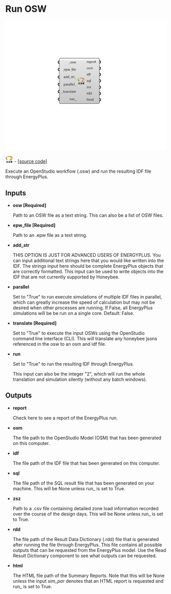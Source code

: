 # Run OSW

![](../../.gitbook/assets/Run_OSW.png)

![](../../.gitbook/assets/Run_OSW%20%281%29.png) - [\[source code\]](https://github.com/ladybug-tools/honeybee-grasshopper-energy/blob/master/honeybee_grasshopper_energy/src//HB%20Run%20OSW.py)

Execute an OpenStudio workflow \(.osw\) and run the resulting IDF file through EnergyPlus.

## Inputs

* **osw \[Required\]**

  Path to an OSW file as a text string. This can also be a list of OSW files. 

* **epw\_file \[Required\]**

  Path to an .epw file as a text string. 

* **add\_str**

  THIS OPTION IS JUST FOR ADVANCED USERS OF ENERGYPLUS. You can input additional text strings here that you would like written into the IDF.  The strings input here should be complete EnergyPlus objects that are correctly formatted. This input can be used to write objects into the IDF that are not currently supported by Honeybee. 

* **parallel**

  Set to "True" to run execute simulations of multiple IDF files in parallel, which can greatly increase the speed of calculation but may not be desired when other processes are running. If False, all EnergyPlus simulations will be be run on a single core. Default: False. 

* **translate \[Required\]**

  Set to "True" to execute the input OSWs using the OpenStudio command line interface \(CLI\). This will translate any honeybee jsons referenced in the osw to an osm and idf file. 

* **run**

  Set to "True" to run the resulting IDF through EnergyPlus. 

  This input can also be the integer "2", which will run the whole translation and simulation silently \(without any batch windows\). 

## Outputs

* **report**

  Check here to see a report of the EnergyPlus run. 

* **osm**

  The file path to the OpenStudio Model \(OSM\) that has been generated on this computer. 

* **idf**

  The file path of the IDF file that has been generated on this computer. 

* **sql**

  The file path of the SQL result file that has been generated on your machine. This will be None unless run\_ is set to True. 

* **zsz**

  Path to a .csv file containing detailed zone load information recorded over the course of the design days. This will be None unless run\_ is set to True. 

* **rdd**

  The file path of the Result Data Dictionary \(.rdd\) file that is generated after running the file through EnergyPlus.  This file contains all possible outputs that can be requested from the EnergyPlus model.  Use the Read Result Dictionary component to see what outputs can be requested. 

* **html**

  The HTML file path of the Summary Reports. Note that this will be None unless the input _sim\_par_ denotes that an HTML report is requested and run\_ is set to True. 

